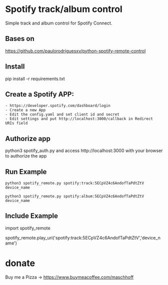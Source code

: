 
# Spotify track/album control

Simple track and album control for Spotify Connect.

## Bases on 
https://github.com/paulorodriguesxv/python-spotify-remote-control

## Install

pip install -r requirements.txt

## Create a Spotify APP:
    - https://developer.spotify.com/dashboard/login
    - Create a new App
    - Edit the config.yaml and set client id and secret
    - Edit settings and put http://localhost:3000/callback in Redirect URIs field

## Authorize app 
python3 spotify_auth.py and access http://localhost:3000 with your browser to authorize the app

## Run Example

`python3 spotify_remote.py spotify:track:5ECpVZ4c6AndofTaPdtZtV` `device_name`

`python3 spotify_remote.py spotify:album:5ECpVZ4c6AndofTaPdtZtV` `device_name`

## Include Example

import spotify_remote

spotify_remote.play_uri('spotify:track:5ECpVZ4c6AndofTaPdtZtV','device_name')

# donate
Buy me a Pizza -> https://www.buymeacoffee.com/maschhoff


